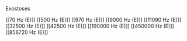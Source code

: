 Exostoses

[[70 Hz (E)]]
[[500 Hz (E)]]
[[970 Hz (E)]]
[[9000 Hz (E)]]
[[11090 Hz (E)]]
[[32500 Hz (E)]]
[[42500 Hz (E)]]
[[190000 Hz (E)]]
[[450000 Hz (E)]]
[[856720 Hz (E)]]